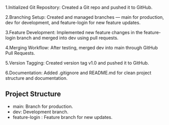 1.Initialized Git Repository:
Created a Git repo and pushed it to GitHub.

2.Branching Setup:
Created and managed branches — main for production, dev for development, and feature-login for new feature updates.

3.Feature Development:
Implemented new feature changes in the feature-login branch and merged into dev using pull requests.

4.Merging Workflow:
After testing, merged dev into main through GitHub Pull Requests.

5.Version Tagging:
Created version tag v1.0 and pushed it to GitHub.

6.Documentation:
Added .gitignore and README.md for clean project structure and documentation.

## Project Structure
- main: Branch for production.
- dev: Development branch.
- feature-login : Feature branch for new updates.
